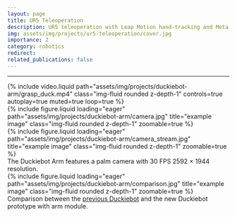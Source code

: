 ```yaml
---
layout: page
title: UR5 Teleoperation
description: UR5 teleoperation with Leap Motion hand-tracking and Meta Quest 3. Showcased at MSI in Chicago, 2024.
img: assets/img/projects/ur5-teleoperation/cover.jpg
importance: 2
category: robotics
redirect:
related_publications: false
---
```

<hr>
<div class="row">
    <div class="col">
        {% include video.liquid path="assets/img/projects/duckiebot-arm/grasp_duck.mp4" class="img-fluid rounded z-depth-1" controls=true autoplay=true muted=true loop=true %}
    </div>
</div>

<div class="row">
    <div class="col">
        {% include figure.liquid loading="eager" path="assets/img/projects/duckiebot-arm/camera.jpg" title="example image" class="img-fluid rounded z-depth-1" zoomable=true %}
    </div>
    <div class="col">
        {% include figure.liquid loading="eager" path="assets/img/projects/duckiebot-arm/camera_stream.jpg" title="example image" class="img-fluid rounded z-depth-1" zoomable=true %}
    </div>
</div>
<div class="caption">
    The Duckiebot Arm features a palm camera with 30 FPS 2592 × 1944 resolution.
</div>

<div class="row">
    <div class="col">
        {% include figure.liquid loading="eager" path="assets/img/projects/duckiebot-arm/comparison.jpg" title="example image" class="img-fluid rounded z-depth-1" zoomable=true %}
    </div>
</div>
<div class="caption">
    Comparison between the <a href="https://get.duckietown.com/products/duckiebot-db21">previous Duckiebot</a> and the new Duckiebot prototype with arm module.
</div>
